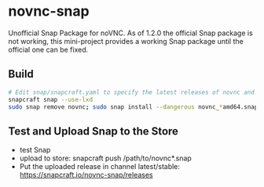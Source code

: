 # novnc-snap

Unofficial Snap Package for noVNC. As of 1.2.0 the official Snap package is not working, this mini-project provides a working Snap package until the official one can be fixed.

## Build

```bash
# Edit snap/snapcraft.yaml to specify the latest releases of novnc and websockify
snapcraft snap --use-lxd
sudo snap remove novnc; sudo snap install --dangerous novnc_*amd64.snap
```

## Test and Upload Snap to the Store

- test Snap
- upload to store: snapcraft push /path/to/novnc*.snap
- Put the uploaded release in channel latest/stable: https://snapcraft.io/novnc-snap/releases

